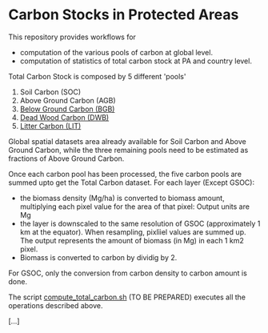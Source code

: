 # Carbon Stocks in Protected Areas

This repository provides workflows for 
-  computation of the various pools of carbon at global level. 
-  computation of statistics of total carbon stock at PA and country level.

Total Carbon Stock is composed by 5 different 'pools'
1. Soil Carbon (SOC)
2. Above Ground Carbon (AGB)
3. [Below Ground Carbon (BGB)](/bgb_processing)
4. [Dead Wood Carbon (DWB)](/dwb_lit_processing)
5. [Litter Carbon (LIT)](/dwb_lit_processing)

Global spatial datasets area already available for Soil Carbon and Above Ground Carbon, while the three remaining pools need to be estimated as fractions of Above Ground Carbon.  

Once each carbon pool has been processed, the five carbon pools are summed upto get the Total Carbon dataset.
For each layer (Except GSOC):
- the biomass density (Mg/ha) is converted to biomass amount, multiplying each pixel value for the area of that pixel: Output units are Mg  
- the layer is downscaled to the same resolution of GSOC (approximately 1 km at the equator). When resampling, pixlììel values are summed up. The output represents the amount of biomass (in Mg) in each 1 km2 pixel.  
- Biomass is converted to carbon by dividig by 2.

For GSOC, only the conversion from carbon density to carbon amount is done.

The script [compute_total_carbon.sh](./compute_total_carbon.sh) (TO BE PREPARED) executes all the operations described above.

[...]

